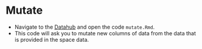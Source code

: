 # Mutate

- Navigate to the [Datahub](https://ischool.datahub.berkeley.edu/hub/user-redirect/git-pull?repo=https%3A%2F%2Fgithub.com%2FUCB-MIDS%2Fr_bridge&urlpath=rstudio%2F&branch=master) and open the code `mutate.Rmd`. 
- This code will ask you to mutate new columns of data from the data that is provided in the space data. 

